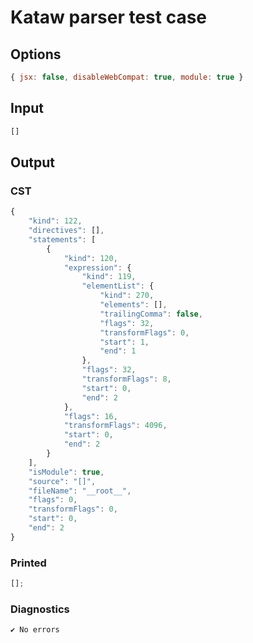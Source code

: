 # Kataw parser test case

## Options

`````js
{ jsx: false, disableWebCompat: true, module: true }
`````


## Input

`````js
[]
`````

## Output

### CST

```javascript
{
    "kind": 122,
    "directives": [],
    "statements": [
        {
            "kind": 120,
            "expression": {
                "kind": 119,
                "elementList": {
                    "kind": 270,
                    "elements": [],
                    "trailingComma": false,
                    "flags": 32,
                    "transformFlags": 0,
                    "start": 1,
                    "end": 1
                },
                "flags": 32,
                "transformFlags": 8,
                "start": 0,
                "end": 2
            },
            "flags": 16,
            "transformFlags": 4096,
            "start": 0,
            "end": 2
        }
    ],
    "isModule": true,
    "source": "[]",
    "fileName": "__root__",
    "flags": 0,
    "transformFlags": 0,
    "start": 0,
    "end": 2
}
```

### Printed

```javascript
[];
```

### Diagnostics

```javascript
✔ No errors
```

